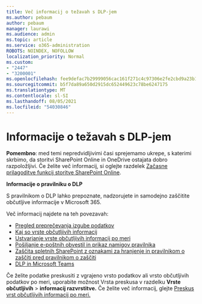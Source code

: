 ```yaml
---
title: Več informacij o težavah s DLP-jem
ms.author: pebaum
author: pebaum
manager: laurawi
ms.audience: admin
ms.topic: article
ms.service: o365-administration
ROBOTS: NOINDEX, NOFOLLOW
localization_priority: Normal
ms.custom:
- "2447"
- "3200001"
ms.openlocfilehash: fee9defac7b29999056cac161f271c4c97306e2fe2cbd9a23b1b956b2ee02e98
ms.sourcegitcommit: b5f7da89a650d2915dc652449623c78be6247175
ms.translationtype: MT
ms.contentlocale: sl-SI
ms.lasthandoff: 08/05/2021
ms.locfileid: "54030846"
---
```

# <a name="information-about-dlp-issues"></a>Informacije o težavah s DLP-jem

**Pomembno**: med temi nepredvidljivimi časi sprejemamo ukrepe, s katerimi skrbimo, da storitvi SharePoint Online in OneDrive ostajata dobro razpoložljivi. Če želite več informacij, si oglejte razdelek [Začasne prilagoditve funkcij storitve SharePoint Online](https://aka.ms/ODSPAdjustments).

**Informacije o pravilniku o DLP**

S pravilnikom o DLP lahko prepoznate, nadzorujete in samodejno zaščitite občutljive informacije v Microsoft 365.

Več informacij najdete na teh povezavah:

- [Pregled preprečevanja izgube podatkov](https://docs.microsoft.com/microsoft-365/compliance/data-loss-prevention-policies)
- [Kaj so vrste občutljivih informacij](https://docs.microsoft.com/microsoft-365/compliance/sensitive-information-type-entity-definitions)
- [Ustvarjanje vrste občutljivih informacij po meri](https://docs.microsoft.com/microsoft-365/compliance/create-a-custom-sensitive-information-type)
- [Pošiljanje e-poštnih obvestil in prikaz namigov pravilnika](https://docs.microsoft.com/microsoft-365/compliance/use-notifications-and-policy-tips)
- [Zaščita spletnih SharePoint z oznakami za hranjenje in pravilnikom o zaščiti pred pravilnikom o zaščiti](https://docs.microsoft.com/microsoft-365/compliance/protect-sharepoint-online-files-with-office-365-labels-and-dlp)
- [DLP in Microsoft Teams](https://docs.microsoft.com/microsoft-365/compliance/dlp-microsoft-teams)

Če želite podatke preskusiti z vgrajeno vrsto podatkov  ali vrsto občutljivih podatkov po meri, uporabite možnost Vrsta preskusa v razdelku **Vrste občutljivih**  >  **informacij razvrstitve.** Če želite več informacij, glejte [Preskus vrst občutljivih informacij po meri.](https://docs.microsoft.com/microsoft-365/compliance/create-a-custom-sensitive-information-type#create-custom-sensitive-information-types-in-the-security--compliance-center)
